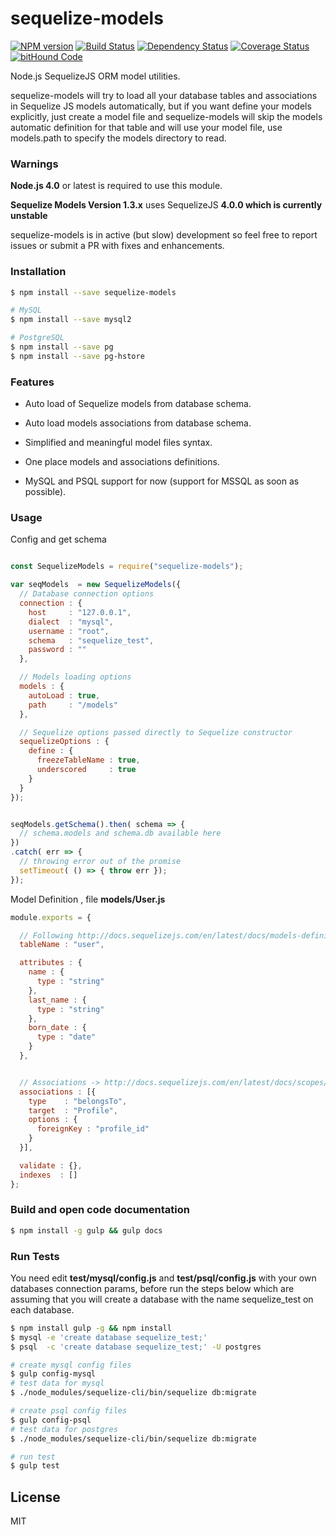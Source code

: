 # sequelize-models
[![NPM version][npm-image]][npm-url] [![Build Status][travis-image]][travis-url] [![Dependency Status][daviddm-image]][daviddm-url] [![Coverage Status](https://coveralls.io/repos/github/gbahamondezc/sequelize-models/badge.svg?branch=master)](https://coveralls.io/github/gbahamondezc/sequelize-models?branch=master) [![bitHound Code](https://www.bithound.io/github/gbahamondezc/sequelize-models/badges/code.svg)](https://www.bithound.io/github/gbahamondezc/sequelize-models)

Node.js SequelizeJS ORM model utilities.

sequelize-models will try to load all your database tables and associations in Sequelize JS models automatically, but if you want define your models explicitly,  just create a model file and sequelize-models will skip the models automatic definition for that table and will use your model file, use models.path to specify the models directory to read.


### Warnings
**Node.js 4.0** or latest is required  to use this module.

**Sequelize Models Version 1.3.x** uses SequelizeJS **4.0.0 which is currently unstable**

sequelize-models is in active (but slow) development so feel free to report issues or submit a PR with fixes and enhancements.

### Installation

```sh
$ npm install --save sequelize-models

# MySQL
$ npm install --save mysql2

# PostgreSQL
$ npm install --save pg
$ npm install --save pg-hstore
```

### Features

* Auto load of Sequelize models from database schema.

* Auto load models associations from database schema.

* Simplified and meaningful model files syntax.

* One place models and associations definitions.

* MySQL and PSQL support for now (support for MSSQL as soon as possible).


### Usage

Config and get schema

```js

const SequelizeModels = require("sequelize-models");

var seqModels  = new SequelizeModels({
  // Database connection options
  connection : {
    host     : "127.0.0.1",
    dialect  : "mysql",
    username : "root",
    schema   : "sequelize_test",
    password : ""
  },

  // Models loading options
  models : {
    autoLoad : true,
    path     : "/models"
  },

  // Sequelize options passed directly to Sequelize constructor
  sequelizeOptions : {
    define : {
      freezeTableName : true,
      underscored     : true
    }
  }
});


seqModels.getSchema().then( schema => {
  // schema.models and schema.db available here
})
.catch( err => {
  // throwing error out of the promise
  setTimeout( () => { throw err });
});
```

Model Definition , file **models/User.js**

```js
module.exports = {

  // Following http://docs.sequelizejs.com/en/latest/docs/models-definition/
  tableName : "user",

  attributes : {
    name : {
      type : "string"
    },
    last_name : {
      type : "string"
    },
    born_date : {
      type : "date"
    }
  },


  // Associations -> http://docs.sequelizejs.com/en/latest/docs/scopes/#associations
  associations : [{
    type    : "belongsTo",
    target  : "Profile",
    options : {
      foreignKey : "profile_id"
    }
  }],

  validate : {},
  indexes  : []
};


```

### Build and open code documentation
```bash
$ npm install -g gulp && gulp docs
```

### Run Tests
You need  edit **test/mysql/config.js** and **test/psql/config.js** with your own databases connection params, before run the steps below which are assuming that you will create a database with the name sequelize_test on each database.

```bash
$ npm install gulp -g && npm install
$ mysql -e 'create database sequelize_test;'
$ psql  -c 'create database sequelize_test;' -U postgres

# create mysql config files
$ gulp config-mysql
# test data for mysql
$ ./node_modules/sequelize-cli/bin/sequelize db:migrate

# create psql config files
$ gulp config-psql
# test data for postgres
$ ./node_modules/sequelize-cli/bin/sequelize db:migrate

# run test
$ gulp test
```


## License
MIT

[npm-image]: https://badge.fury.io/js/sequelize-models.svg
[npm-url]: https://npmjs.org/package/sequelize-models
[travis-image]: https://travis-ci.org/gbahamondezc/sequelize-models.svg?branch=master
[travis-url]: https://travis-ci.org/gbahamondezc/sequelize-models
[daviddm-image]: https://david-dm.org/gbahamondezc/sequelize-models.svg?theme=shields.io
[daviddm-url]: https://david-dm.org/gbahamondezc/sequelize-models
[coveralls-image]: https://coveralls.io/repos/gbahamondezc/sequelize-models/badge.svg
[coveralls-url]: https://coveralls.io/r/gbahamondezc/sequelize-models